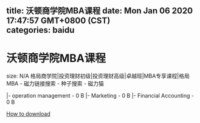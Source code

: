 
title: 沃顿商学院MBA课程
date: Mon Jan 06 2020 17:47:57 GMT+0800 (CST)    
categories: baidu
---

# 沃顿商学院MBA课程
size: N/A
 格局商学院|投资理财初级|投资理财高级|卓越班|MBA专享课程|格局MBA - 磁力链接搜索 - 种子搜索 - 磁力猫
 
|- operation management - 0 B
|- Marketing - 0 B
|- Financial Accounting - 0 B

[How to download](https://bpcam.bemobtrk.com/go/2ceec3aa-1ca2-46d6-b9ff-aaa5c184517c?jno=2899)
